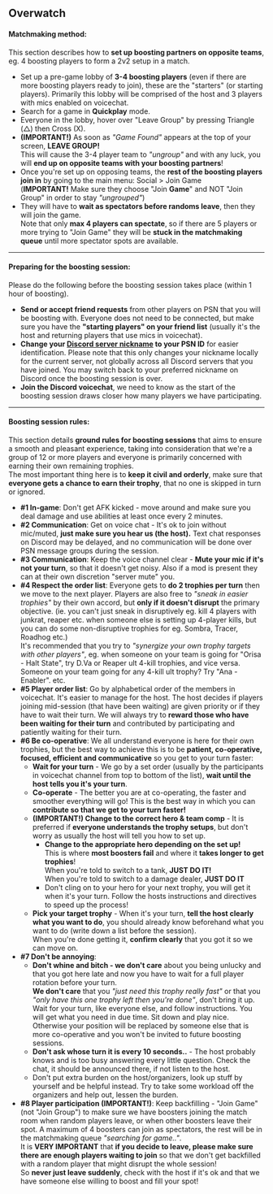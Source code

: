 ## Overwatch

#### Matchmaking method:  
This section describes how to **set up boosting partners on opposite teams**,  
eg. 4 boosting players to form a 2v2 setup in a match.

- Set up a pre-game lobby of **3-4 boosting players** (even if there are more boosting players ready to join), these are the "starters" (or starting players). Primarily this lobby will be comprised of the host and 3 players with mics enabled on voicechat.
- Search for a game in **Quickplay** mode.
- Everyone in the lobby, hover over "Leave Group" by pressing <span>Triangle (&#9651;) then Cross (X)</span>.
- **(IMPORTANT!)** As soon as _"Game Found"_ appears at the top of your screen, **LEAVE GROUP!**  
  This will cause the 3-4 player team to _"ungroup"_ and with any luck, you will **end up on opposite teams with your boosting partners**!
- Once you're set up on opposing teams, the **rest of the boosting players join in** by going to the main menu: Social > Join Game  
  (**IMPORTANT!** Make sure they choose "Join **Game**" and NOT "Join Group" in order to stay _"ungrouped"_)
- They will have to **wait as spectators before randoms leave**, then they will join the game.  
  Note that only **max 4 players can spectate**, so if there are 5 players or more trying to "Join Game" they will be **stuck in the matchmaking queue** until more spectator spots are available.

---

#### Preparing for the boosting session:
Please do the following before the boosting session takes place (within 1 hour of boosting).

- **Send or accept friend requests** from other players on PSN that you will be boosting with. Everyone does not need to be connected, but make sure you have the **"starting players" on your friend list** (usually it's the host and returning players that use mics in voicechat).
- **Change your [Discord server nickname](https://support.discordapp.com/hc/en-us/articles/219070107-Server-Nicknames) to your PSN ID** for easier identification. Please note that this only changes your nickname locally for the current server, not globally across all Discord servers that you have joined. You may switch back to your preferred nickname on Discord once the boosting session is over.
- **Join the Discord voicechat**, we need to know as the start of the boosting session draws closer how many players we have participating.

---

#### Boosting session rules:  
This section details **ground rules for boosting sessions** that aims to ensure a smooth and pleasant experience, taking into consideration that we're a group of 12 or more players and everyone is primarily concerned with earning their own remaining trophies.  
The most important thing here is to **keep it civil and orderly**, make sure that **everyone gets a chance to earn their trophy**, that no one is skipped in turn or ignored.

- **#1 In-game**: Don't get AFK kicked - move around and make sure you deal damage and use abilities at least once every 2 minutes.  
- **#2 Communication**: Get on voice chat - It's ok to join without mic/muted, **just make sure you hear us (the host).** Text chat responses on Discord may be delayed, and no communication will be done over PSN message groups during the session.  
- **#3 Communication**: Keep the voice channel clear - **Mute your mic if it's not your turn**, so that it doesn't get noisy. Also if a mod is present they can at their own discretion "server mute" you.  
- **#4 Respect the order list**: Everyone gets to **do 2 trophies per turn** then we move to the next player. Players are also free to _"sneak in easier trophies"_ by their own accord, but **only if it doesn't disrupt** the primary objective. (ie. you can't just sneak in disruptively eg. kill 4 players with junkrat, reaper etc. when someone else is setting up 4-player kills, but you can do some non-disruptive trophies for eg. Sombra, Tracer, Roadhog etc.)  
It's recommended that you try to _"synergize your own trophy targets with other players"_, eg. when someone on your team is going for "Orisa - Halt State", try D.Va or Reaper ult 4-kill trophies, and vice versa. Someone on your team going for any 4-kill ult trophy? Try "Ana - Enabler". etc.  
- **#5 Player order list**: Go by alphabetical order of the members in voicechat. It's easier to manage for the host. The host decides if players joining mid-session (that have been waiting) are given priority or if they have to wait their turn. We will always try to **reward those who have been waiting for their turn** and contributed by participating and patiently waiting for their turn.  
- **#6 Be co-operative**: We all understand everyone is here for their own trophies, but the best way to achieve this is to be **patient, co-operative, focused, efficient and communicative** so you get to your turn faster:
  - **Wait for your turn** - We go by a set order (usually by the participants in voicechat channel from top to bottom of the list), **wait until the host tells you it's your turn**.  
  - **Co-operate** - The better you are at co-operating, the faster and smoother everything will go! This is the best way in which you can **contribute so that we get to your turn faster!**
  - **(IMPORTANT!) Change to the correct hero & team comp** - It is preferred if **everyone understands the trophy setups**, but don't worry as usually the host will tell you how to set up.  
      - **Change to the appropriate hero depending on the set up!**  
      This is where **most boosters fail** and where it **takes longer to get trophies**!  
      When you're told to switch to a tank, **JUST DO IT!**  
      When you're told to switch to a damage dealer, **JUST DO IT**  
      - Don't cling on to your hero for your next trophy, you will get it when it's your turn. Follow the hosts instructions and directives to speed up the process!  
  - **Pick your target trophy** - When it's your turn, **tell the host clearly what you want to do**, you should already know beforehand what you want to do (write down a list before the session).  
  When you're done getting it, **confirm clearly** that you got it so we can move on.  
- **#7 Don't be annoying**:  
  - **Don't whine and bitch - we don't care** about you being unlucky and that you got here late and now you have to wait for a full player rotation before your turn.  
  **We don't care** that you _"just need this trophy really fast"_ or that you _"only have this one trophy left then you're done"_, don't bring it up.  
  Wait for your turn, like everyone else, and follow instructions. You will get what you need in due time. Sit down and play nice. Otherwise your position will be replaced by someone else that is more co-operative and you won't be invited to future boosting sessions.
  - **Don't ask whose turn it is every 10 seconds..** - The host probably knows and is too busy answering every little question. Check the chat, it should be announced there, if not listen to the host.  
  - Don't put extra burden on the host/organizers, look up stuff by yourself and be helpful instead. Try to take some workload off the organizers and help out, lessen the burden.
- **#8 Player participation (IMPORTANT!)**: Keep backfilling - "Join Game" (not "Join Group") to make sure we have boosters joining the match room when random players leave, or when other boosters leave their spot. A maximum of 4 boosters can join as spectators, the rest will be in the matchmaking queue _"searching for game.."_.  
It is **VERY IMPORTANT** that **if you decide to leave, please make sure there are enough players waiting to join** so that we don't get backfilled with a random player that might disrupt the whole session!  
So **never just leave suddenly**, check with the host if it's ok and that we have someone else willing to boost and fill your spot!
